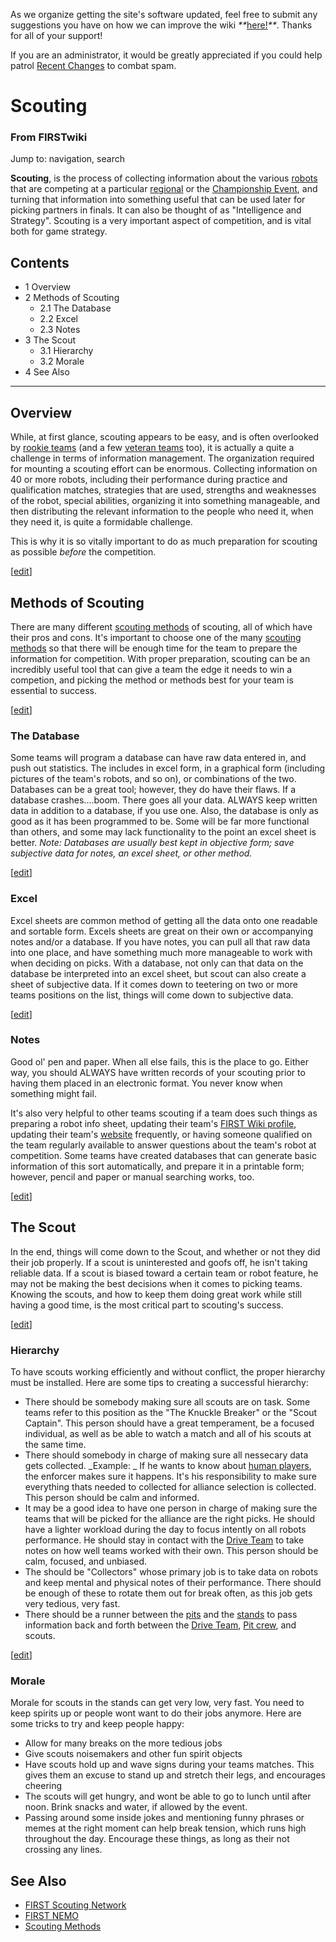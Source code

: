 As we organize getting the site's software updated, feel free to submit any
suggestions you have on how we can improve the wiki
_**_[here!](/index.php/User:Hallry/Suggestions "User:Hallry/Suggestions"
)_**_. Thanks for all of your support!

If you are an administrator, it would be greatly appreciated if you could help
patrol [Recent Changes](/index.php/Special:Recentchanges
"Special:Recentchanges" ) to combat spam.

# Scouting

### From FIRSTwiki

Jump to: navigation, search

**Scouting**, is the process of collecting information about the various [robots](/index.php/Robot "Robot" ) that are competing at a particular [regional](/index.php/Regional "Regional" ) or the [Championship Event](/index.php/Championship_Event "Championship Event" ), and turning that information into something useful that can be used later for picking partners in finals. It can also be thought of as "Intelligence and Strategy". Scouting is a very important aspect of competition, and is vital both for game strategy. 

## Contents

  * 1 Overview
  * 2 Methods of Scouting
    * 2.1 The Database
    * 2.2 Excel
    * 2.3 Notes
  * 3 The Scout
    * 3.1 Hierarchy
    * 3.2 Morale
  * 4 See Also  
---  
  

## Overview

While, at first glance, scouting appears to be easy, and is often overlooked
by [rookie teams](/index.php/Rookie_teams "Rookie teams" ) (and a few [veteran
teams](/index.php/Veteran_teams "Veteran teams" ) too), it is actually a quite
a challenge in terms of information management. The organization required for
mounting a scouting effort can be enormous. Collecting information on 40 or
more robots, including their performance during practice and qualification
matches, strategies that are used, strengths and weaknesses of the robot,
special abilities, organizing it into something manageable, and then
distributing the relevant information to the people who need it, when they
need it, is quite a formidable challenge.

This is why it is so vitally important to do as much preparation for scouting
as possible _before_ the competition.

[[edit](/index.php?title=Scouting&action=edit&section=2 "Edit section: Methods
of Scouting" )]

## Methods of Scouting

There are many different [scouting methods](/index.php/Scouting_methods
"Scouting methods" ) of scouting, all of which have their pros and cons. It's
important to choose one of the many [scouting
methods](/index.php/Scouting_methods "Scouting methods" ) so that there will
be enough time for the team to prepare the information for competition. With
proper preparation, scouting can be an incredibly useful tool that can give a
team the edge it needs to win a competion, and picking the method or methods
best for your team is essential to success.

[[edit](/index.php?title=Scouting&action=edit&section=3 "Edit section: The
Database" )]

### The Database

Some teams will program a database can have raw data entered in, and push out
statistics. The includes in excel form, in a graphical form (including
pictures of the team's robots, and so on), or combinations of the two.
Databases can be a great tool; however, they do have their flaws. If a
database crashes....boom. There goes all your data. ALWAYS keep written data
in addition to a database, if you use one. Also, the database is only as good
as it has been programmed to be. Some will be far more functional than others,
and some may lack functionality to the point an excel sheet is better. _Note:
Databases are usually best kept in objective form; save subjective data for
notes, an excel sheet, or other method._

[[edit](/index.php?title=Scouting&action=edit&section=4 "Edit section: Excel"
)]

### Excel

Excel sheets are common method of getting all the data onto one readable and
sortable form. Excels sheets are great on their own or accompanying notes
and/or a database. If you have notes, you can pull all that raw data into one
place, and have something much more manageable to work with when deciding on
picks. With a database, not only can that data on the database be interpreted
into an excel sheet, but scout can also create a sheet of subjective data. If
it comes down to teetering on two or more teams positions on the list, things
will come down to subjective data.

[[edit](/index.php?title=Scouting&action=edit&section=5 "Edit section: Notes"
)]

### Notes

Good ol' pen and paper. When all else fails, this is the place to go. Either
way, you should ALWAYS have written records of your scouting prior to having
them placed in an electronic format. You never know when something might fail.

It's also very helpful to other teams scouting if a team does such things as
preparing a robot info sheet, updating their team's [FIRST Wiki
profile](/index.php/Index_of_teams "Index of teams" ), updating their team's
[website](/index.php/Website "Website" ) frequently, or having someone
qualified on the team regularly available to answer questions about the team's
robot at competition. Some teams have created databases that can generate
basic information of this sort automatically, and prepare it in a printable
form; however, pencil and paper or manual searching works, too.

[[edit](/index.php?title=Scouting&action=edit&section=6 "Edit section: The
Scout" )]

## The Scout

In the end, things will come down to the Scout, and whether or not they did
their job properly. If a scout is uninterested and goofs off, he isn't taking
reliable data. If a scout is biased toward a certain team or robot feature, he
may not be making the best decisions when it comes to picking teams. Knowing
the scouts, and how to keep them doing great work while still having a good
time, is the most critical part to scouting's success.

[[edit](/index.php?title=Scouting&action=edit&section=7 "Edit section:
Hierarchy" )]

###  Hierarchy

To have scouts working efficiently and without conflict, the proper hierarchy
must be installed. Here are some tips to creating a successful hierarchy:

  * There should be somebody making sure all scouts are on task. Some teams refer to this position as the "The Knuckle Breaker" or the "Scout Captain". This person should have a great temperament, be a focused individual, as well as be able to watch a match and all of his scouts at the same time. 
  * There should somebody in charge of making sure all nessecary data gets collected. _Example: _ If he wants to know about [human players](/index.php?title=Human_players&action=edit "Human players" ), the enforcer makes sure it happens. It's his responsibility to make sure everything thats needed to collected for alliance selection is collected. This person should be calm and informed. 
  * It may be a good idea to have one person in charge of making sure the teams that will be picked for the alliance are the right picks. He should have a lighter workload during the day to focus intently on all robots performance. He should stay in contact with the [Drive Team](/index.php/Drive_Team "Drive Team" ) to take notes on how well teams worked with their own. This person should be calm, focused, and unbiased. 
  * The should be "Collectors" whose primary job is to take data on robots and keep mental and physical notes of their performance. There should be enough of these to rotate them out for break often, as this job gets very tedious, very fast. 
  * There should be a runner between the [pits](/index.php?title=Pits&action=edit "Pits" ) and the [stands](/index.php?title=Stands&action=edit "Stands" ) to pass information back and forth between the [Drive Team](/index.php/Drive_Team "Drive Team" ), [Pit crew](/index.php?title=Pit_crew&action=edit "Pit crew" ), and scouts. 

[[edit](/index.php?title=Scouting&action=edit&section=8 "Edit section: Morale"
)]

###  Morale

Morale for scouts in the stands can get very low, very fast. You need to keep
spirits up or people wont want to do their jobs anymore. Here are some tricks
to try and keep people happy:

  * Allow for many breaks on the more tedious jobs 
  * Give scouts noisemakers and other fun spirit objects 
  * Have scouts hold up and wave signs during your teams matches. This gives them an excuse to stand up and stretch their legs, and encourages cheering 
  * The scouts will get hungry, and wont be able to go to lunch until after noon. Brink snacks and water, if allowed by the event. 
  * Passing around some inside jokes and mentioning funny phrases or memes at the right moment can help break tension, which runs high throughout the day. Encourage these things, as long as their not crossing any lines. 

  

  


## See Also

  * [FIRST Scouting Network](/index.php?title=FIRST_Scouting_Network&action=edit "FIRST Scouting Network" )
  * [FIRST NEMO](/index.php/NEMO "NEMO" )
  * [Scouting Methods](/index.php/Scouting_methods "Scouting methods" )

